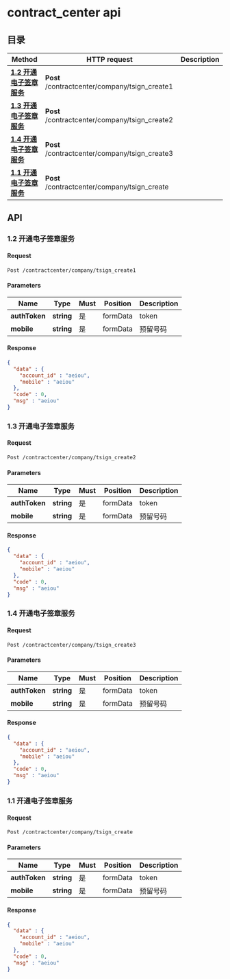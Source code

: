 # contract_center api

## 目录

Method | HTTP request | Description
------------- | ------------- | -------------
[**1.2 开通电子签章服务**](DefaultApi.md#CompanyTsignCreate1Post) | **Post** /contractcenter/company/tsign_create1 | 
[**1.3 开通电子签章服务**](DefaultApi.md#CompanyTsignCreate2Post) | **Post** /contractcenter/company/tsign_create2 | 
[**1.4 开通电子签章服务**](DefaultApi.md#CompanyTsignCreate3Post) | **Post** /contractcenter/company/tsign_create3 | 
[**1.1 开通电子签章服务**](DefaultApi.md#CompanyTsignCreatePost) | **Post** /contractcenter/company/tsign_create | 


## API

### <a id="CompanyTsignCreate1Post">1.2 开通电子签章服务</a>

#### Request

```http
Post /contractcenter/company/tsign_create1
```

#### Parameters

Name|Type|Must|Position|Description
----|----|----|--------|--------
 **authToken** | **string**| 是 | formData | token
 **mobile** | **string**| 是 | formData | 预留号码

#### Response
```json
{
  "data" : {
    "account_id" : "aeiou",
    "mobile" : "aeiou"
  },
  "code" : 0,
  "msg" : "aeiou"
}
```

### <a id="CompanyTsignCreate2Post">1.3 开通电子签章服务</a>

#### Request

```http
Post /contractcenter/company/tsign_create2
```

#### Parameters

Name|Type|Must|Position|Description
----|----|----|--------|--------
 **authToken** | **string**| 是 | formData | token
 **mobile** | **string**| 是 | formData | 预留号码

#### Response
```json
{
  "data" : {
    "account_id" : "aeiou",
    "mobile" : "aeiou"
  },
  "code" : 0,
  "msg" : "aeiou"
}
```

### <a id="CompanyTsignCreate3Post">1.4 开通电子签章服务</a>

#### Request

```http
Post /contractcenter/company/tsign_create3
```

#### Parameters

Name|Type|Must|Position|Description
----|----|----|--------|--------
 **authToken** | **string**| 是 | formData | token
 **mobile** | **string**| 是 | formData | 预留号码

#### Response
```json
{
  "data" : {
    "account_id" : "aeiou",
    "mobile" : "aeiou"
  },
  "code" : 0,
  "msg" : "aeiou"
}
```

### <a id="CompanyTsignCreatePost">1.1 开通电子签章服务</a>

#### Request

```http
Post /contractcenter/company/tsign_create
```

#### Parameters

Name|Type|Must|Position|Description
----|----|----|--------|--------
 **authToken** | **string**| 是 | formData | token
 **mobile** | **string**| 是 | formData | 预留号码

#### Response
```json
{
  "data" : {
    "account_id" : "aeiou",
    "mobile" : "aeiou"
  },
  "code" : 0,
  "msg" : "aeiou"
}
```

